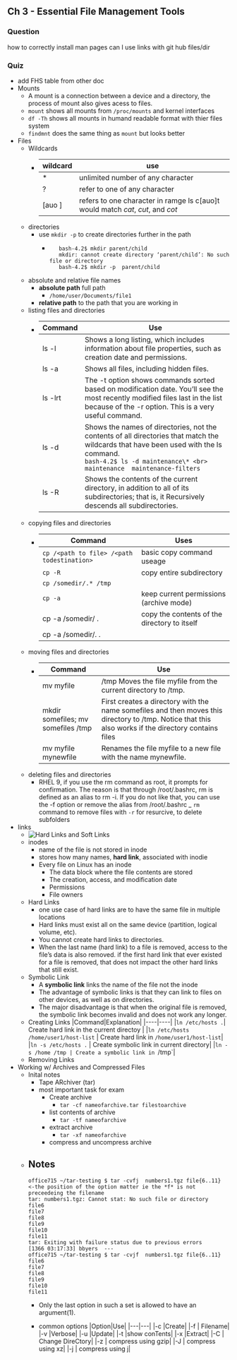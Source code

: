 ## Ch 3 - Essential File Management Tools
### Question

how to correctly install man pages 
can I use links with git hub files/dir
 
### Quiz 
 - add FHS table from other doc
  - Mounts
    - A mount is a connection between a device and
a directory, the process of mount also gives acess to files.
    - `mount` shows all mounts from `/proc/mounts` and kernel interfaces 
    - `df -Th` shows all mounts in humand readable format with thier files system
    - `findmnt` does the same thing as `mount` but looks better
  - Files
    - Wildcards
      - |wildcard|use|
        |----|----|
        |\*|unlimited number of any character|
        |?|refer to one of any character|
        |\[auo \]|refers to one character in ramge ls c[auo]t would match *cat*, *cut*, and *cot*| 
    - directories
      - use `mkdir -p` to create directories further in the path 
        -        bash-4.2$ mkdir parent/child
                 mkdir: cannot create directory ‘parent/child’: No such file or directory
                 bash-4.2$ mkdir -p  parent/child   
    - absolute and relative file names
      - **absolute path** full path
        - `/home/user/Documents/file1`  
      - **relative path** to the path that you are working in
    - listing files and directories
      - |Command|Use|
        |---|---|
        |ls -l| Shows a long listing, which includes information about file properties, such as creation date and permissions.|
        |ls -a|Shows all files, including hidden files.|
        |ls -lrt | The -t option shows commands sorted based on modification date. You’ll see the most recently modified files last in the list because of the -r option. This is a very useful command. | 
        |ls -d  | Shows the names of directories, not the contents of all directories that match the wildcards that have been used with the ls command.<br>`bash-4.2$ ls -d maintenance\* <br> maintenance  maintenance-filters`<br>|
        |ls -R|Shows the contents of the current directory, in addition to all of its subdirectories; that is, it Recursively descends all subdirectories.|
    - copying files and directories 
      - |Command|Uses|
        |----|----|
        | `cp /<path to file> /<path todestination>`| basic  copy command useage|
        |`cp -R` | copy entire subdirectory|
        |`cp /somedir/.* /tmp`|
        |`cp -a`| keep current permissions \(archive mode\)|
        |cp -a /somedir/ . | copy the contents of the directory to itself|
        |cp -a /somedir/. . | |
    - moving files and directories 
      - |Command|Use|
        |------|------|
        |mv myfile| /tmp Moves the file myfile from the current directory to /tmp.
        |mkdir somefiles; mv somefiles /tmp| First creates a directory with the name somefiles and then moves this directory to /tmp. Notice that this also works if the directory contains files|
        |mv myfile mynewfile| Renames the file myfile to a new file with the name mynewfile.|
    - deleting files and directories  
      - RHEL 9, if you use the rm command as root, it prompts for confirmation. The reason is that through /root/.bashrc, rm is defined as an alias to rm -i. If you do not like that, you can use the -f option or remove the alias from /root/.bashrc
      _ `rm` command to remove files with `-r` for resurcive, to delete subfolders 
  - links
    - ![Hard Links and Soft Links](https://miro.medium.com/v2/resize:fit:1248/1*3qbmVwFQhnpbXPyXlUTqOQ.jpeg)
    - inodes 
      - name of the file is not stored in inode
      - stores how many names, **hard link**, associated with inodie 
      - Every file on Linux has an inode
        - The data block where the file contents are stored
        - The creation, access, and modification date
        - Permissions
        - File owners
    - Hard Links
      - one use case of hard links are to have the same file in multiple locations
      - Hard links must exist all on the same device (partition, logical volume, etc).	
      - You cannot create hard links to directories.
      - When the last name (hard link) to a file is removed, access to the file’s data is
also removed.
       if the first hard link
that ever existed for a file is removed, that does not impact the other hard links that
still exist.
    - Symbolic Link
       - A **symbolic link** links the name of the file not the inode 
      - The advantage of symbolic links is that they can link to files on other
devices, as well as on directories. 
      - The major disadvantage is that when the original file is
removed, the symbolic link becomes invalid and does not work any longer.
    - Creating Links 
      |Command|Explanation|
      |----|----|
      |`ln /etc/hosts .`| Create hard link in the current directoy |
      |`ln /etc/hosts /home/user1/host-list` | Create hard link in `/home/user1/host-list`|
      |`ln -s /etc/hosts .` | Create symbolic link in current directory|
      |`ln -s /home /tmp | Create a symbolic link in `/tmp`|       
    - Removing Links 
  - Working w/ Archives and Compressed Files 
    - Inital notes
      - Tape ARchiver (tar)
      - most important task for exam
        - Create archive
          - `tar -cf nameofarchive.tar filestoarchive` 
        - list contents of archive
          -  `tar -tf nameofarchive`
        - extract archive
          - `tar -xf nameofarchive`
        - compress and uncompress archive
    - Notes 
       - 
        ```
        office715 ~/tar-testing $ tar -cvfj  numbers1.tgz file{6..11} <-the position of the option matter ie the *f* is not preceedeing the filename
        tar: numbers1.tgz: Cannot stat: No such file or directory
        file6
        file7
        file8
        file9
        file10
        file11
        tar: Exiting with failure status due to previous errors
        [1366 03:17:33] bbyers  ---
        office715 ~/tar-testing $ tar -cvjf  numbers1.tgz file{6..11}
        file6
        file7
        file8
        file9
        file10
        file11
        ```
         - Only the last option in such a set is allowed to have an
argument(1). 

       - common options 
           |Option|Use|
           |---|---| 
           |-c |Create| 
           |-f | Filename|
           |-v |Verbose|
           |-u |Update|
           |-t |show conTents|
           |-x |Extract|
           |-C | Change DireCtory|
           |-z | compress using gzip|
           |-J | compress using xz|
           |-j | compress using j|
   
   
   
   
   
   
    

